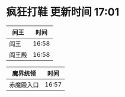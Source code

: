 # 疯狂打鞋 更新时间 17:01

| 间王   | 时间    |
|--------|-------|
| 阎王 | 16:58 |
| 阎王殿 | 16:58 |

| 魔界统领   | 时间    |
|--------|-------|
| 赤魔殴入口 | 16:57 |